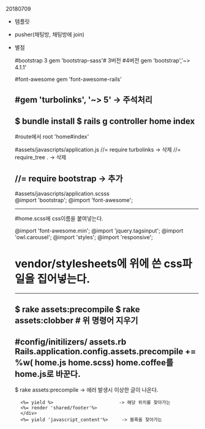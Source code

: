 20180709

- 템플릿
- pusher(채팅방, 채팅방에 join) 
- 별점

    #bootstrap 3
    gem 'bootstrap-sass'# 3버전
    #4버전 gem 'bootstrap','~> 4.1.1'
    
    #font-awesome
    gem 'font-awesome-rails'
    
    #gem 'turbolinks', '~> 5'  -> 주석처리
    -----------------------------------------------------------------------
    $ bundle install
    $ rails g controller home index
    ----------------------------------------------------------------------
    #route에서
    root 'home#index'
    
    #assets/javascripts/application.js
    //= require turbolinks  -> 삭제
    //= require_tree .   -> 삭제
    
    //= require bootstrap -> 추가
    ----------------------------------------------------------------------
    #assets/javascripts/application.scsss    
    @import 'bootstrap';
    @import 'font-awesome';
    
    ----------------------------------------------------------------------
     #home.scss에 css이름을 붙여넣는다.   
    
    @import 'font-awesome.min';
    @import 'jquery.tagsinput';
    @import 'owl.carousel';
    @import 'styles';
    @import 'responsive';
    
    # vendor/stylesheets에 위에 쓴 css파일을 집어넣는다.
    
    ----------------------------------------------------------------------
    $ rake assets:precompile
    $ rake assets:clobber  # 위 명령어 지우기
    ----------------------------------------------------------------------
    #config/initilizers/ assets.rb
    Rails.application.config.assets.precompile += %w( home.js 
                                                      home.scss)
    home.coffee를 home.js로 바꾼다.
    ----------------------------------------------------------------------
    $ rake assets:precompile  -> 에러 발생시 이상한 글이 나온다.

        <%= yield %>						-> 해당 위치를 찾아가는
        <%= render 'shared/footer'%>
        </div>
        <%= yield 'javascript_content'%>     -> 블록을 찾아가는


